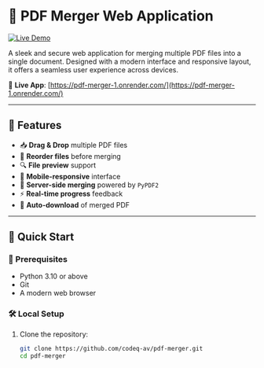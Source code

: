 # 📎 PDF Merger Web Application

[![Live Demo](https://github.com/user-attachments/assets/8f46048a-8dd2-427b-961e-3280827683f0)](https://pdf-merger-1.onrender.com/)

A sleek and secure web application for merging multiple PDF files into a single document. Designed with a modern interface and responsive layout, it offers a seamless user experience across devices.

🔗 **Live App**: [https://pdf-merger-1.onrender.com/](https://pdf-merger-1.onrender.com/)

---

## 🌟 Features

- 📥 **Drag & Drop** multiple PDF files
- 🧩 **Reorder files** before merging
- 🔍 **File preview** support
- 📱 **Mobile-responsive** interface
- 🔐 **Server-side merging** powered by `PyPDF2`
- ⚡ **Real-time progress** feedback
- 📄 **Auto-download** of merged PDF

---

## 🚀 Quick Start

### 🔧 Prerequisites
- Python 3.10 or above
- Git
- A modern web browser

### 🛠️ Local Setup

1. Clone the repository:
   ```bash
   git clone https://github.com/codeq-av/pdf-merger.git
   cd pdf-merger
